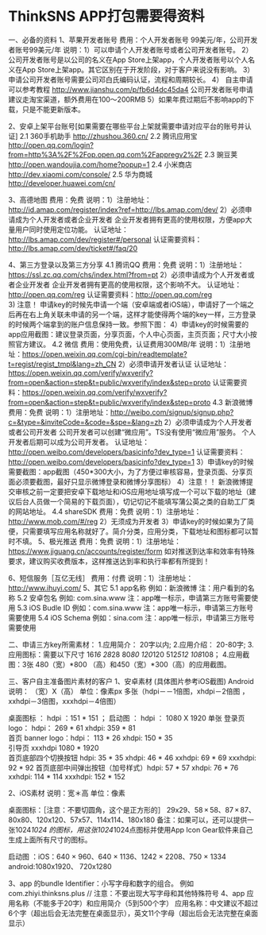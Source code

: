 # ThinkSNS APP打包需要得资料

一、必备的资料
1、苹果开发者账号
费用：个人开发者账号 99美元/年，公司开发者账号99美元/年
说明：1）可以申请个人开发者账号或者公司开发者账号。
	 2）公司开发者账号是以公司的名义在App Store上架app，个人开发者账号以个人名义在App Store上架app。其它区别在于开发阶段，对于客户来说没有影响。
     3）申请公司开发者账号需要公司邓白氏编码认证，流程和周期较长。
     4） 自主申请可以参考教程 http://www.jianshu.com/p/fb6d4dc45da4
	  公司开发者账号申请建议走淘宝渠道，额外费用在100～200RMB
     5）如果年费过期后不影响app的下载，只是不能更新版本。

2、安卓上架平台账号[如果需要在哪些平台上架就需要申请对应平台的账号并认证]
2.1 360手机助手
http://zhushou.360.cn/
2.2 腾讯应用宝
http://open.qq.com/login?from=http%3A%2F%2Fop.open.qq.com%2Fappregv2%2F
2.3 豌豆荚
http://open.wandoujia.com/home?popup=1
2.4 小米商店
http://dev.xiaomi.com/console/
2.5 华为商城
http://developer.huawei.com/cn/

3、高德地图
费用：免费
说明：1）注册地址：http://id.amap.com/register/index?ref=http://lbs.amap.com/dev/
	   2）必须申请成为个人开发者或者企业开发者
		企业开发者拥有更高的使用权限，方便app大量用户同时使用定位功能。
		认证地址：http://lbs.amap.com/dev/register#/personal
		认证需要资料：http://lbs.amap.com/dev/ticket#/faq/20

4、第三方登录以及第三方分享
4.1 腾讯QQ
费用：免费
说明：1）注册地址：https://ssl.zc.qq.com/chs/index.html?from=pt
	  2）必须申请成为个人开发者或者企业开发者
		企业开发者拥有更高的使用权限，这个影响不大。
		认证地址：http://open.qq.com/reg
		认证需要资料：http://open.qq.com/reg	
3) 注意！
申请key的时候先申请一个端（安卓端或者iOS端），申请好了一个端之后再在右上角关联未申请的另一个端，这样才能使得两个端的key一样，三方登录的时候两个端拿到的账户信息保持一致。参照下图：
	 4）申请key的时候需要的app应用截图：建议登录页面，分享页面，个人中心页面，主页页面；尺寸大小按照官方建议。
4.2 微信
费用：使用免费，认证费用300MB/年
说明：1）注册地址：https://open.weixin.qq.com/cgi-bin/readtemplate?t=regist/regist_tmpl&lang=zh_CN
	  2）必须申请开发者认证
		认证地址：https://open.weixin.qq.com/verify/wxverify?from=open&action=step&t=public/wxverify/index&step=proto
	  认证需要资料：https://open.weixin.qq.com/verify/wxverify?from=open&action=step&t=public/wxverify/index&step=proto
4.3 新浪微博
费用：免费
说明：1）注册地址：http://weibo.com/signup/signup.php?c=&type=&inviteCode=&code=&spe=&lang=zh
	 2）必须申请成为个人开发者或者公司开发者
		公司开发者可以创建“微应用”。TS没有使用“微应用”服务。
		个人开发者后期可以成为公司开发者。
		认证地址：http://open.weibo.com/developers/basicinfo?dev_type=1
		认证需要资料：http://open.weibo.com/developers/basicinfo?dev_type=1
	 3）申请key的时候需要截图：app截图（450*300大小，为了方便过审核容易，登录页面、分享页面必须要截图，最好只显示微博登录和微博分享图标）
	 4）注意！！
	新浪微博提交审核之前一定要把安卓下载地址和iOS应用地址填写成一个可以下载的地址（建议后台人员做一个简易的下载页面），切记切记不能填写蒲公英之类的自助工厂类的网站地址。
4.4 shareSDK
费用：免费
说明：1）注册地址：http://www.mob.com/#/reg
	  2）无须成为开发者
	 3）申请key的时候如果为了简便，只需要填写应用名称就好了。简介分类，应用分类，下载地址和图标都可以暂时不填。
5、极光推送
费用：免费
说明：1）注册地址：https://www.jiguang.cn/accounts/register/form	
如对推送到达率和效率有特殊要求，建议购买收费版本，这样推送达到率和执行率都有所提到！

6、短信服务［互亿无线］
费用：付费
说明：1）注册地址：http://www.ihuyi.com/
5、其它
5.1 app名称 例如：新浪微博           		 注：用户看到的名称
5.2 安卓包名  例如: com.sina.www 		 注：app唯一标示，申请第三方账号需要使用
5.3 iOS Budle ID 例如：com.sina.www	 注：app唯一标示，申请第三方账号需要使用
5.4 iOS Schema  例如：sina.com		 注：app唯一标示，申请第三方账号需要使用


二、申请三方key所需素材：
1.应用简介： 20字以内;
2.应用介绍： 20-80字;
3.应用图标：需要以下尺寸 16*16 28*28 80*80 120*120 512*512 108*108；
4.应用截图：3张 480（宽）*800 （高）和450（宽）*300（高）的应用截图。

三、客户自主准备图片素材的客户
1、安卓素材 (具体图片参考iOS截图)
Android 说明：   （宽）X（高） 单位：像素px
多张（hdpi－－1倍图，xhdpi－2倍图 ，xxhdpi－3倍图，xxxhdpi－4倍图）

桌面图标  ：  hdpi  ：151 * 151   ；
启动图    ：   hdpi  ：  1080 X 1920   单张
登录页 logo：  hdpi：  269 * 61   xhdpi:  359 * 81    
首页  banner logo：hdpi： 113 * 26  xhdpi: 150 * 35   
引导页  xxxhdpi  1080 * 1920              
首页底部四个切换按钮  hdpi: 35 * 35   xhdpi:  46 * 46  xxhdpi:  69 * 69  xxxhdpi: 92 * 92
首页底部中间弹出按钮（加号样式）hdpi: 57 * 57   xhdpi:  76 * 76  xxhdpi:  114 * 114  xxxhdpi: 152 * 152


2、iOS素材
说明：宽＊高 单位：像素
     
桌面图标：［注意：不要切圆角，这个是正方形的］
 29x29、58 × 58、87 × 87、80x80、120x120、57x57、114x114、180x180
备注：如果可以，还可以提供一张1024*1024 的图标，用这张1024*1024点图标并使用App Icon Gear软件来自己生成上面所有尺寸的图标。


启动图    ：iOS：640 × 960、640 × 1136、1242 × 2208、750 × 1334 
          android:1080x1920、 720x1280


3、app 的bundle Identifier：小写字母和数字的组合。
例如com.zhiyi.thinksns.plus
// 注意：不要出现大写字母和其他特殊符号
4、app 应用名称（不能多于20字）和应用简介（5到500个字）
应用名称：中文建议不超过6个字（超出后会无法完整在桌面显示），英文11个字母（超出后会无法完整在桌面显示）
